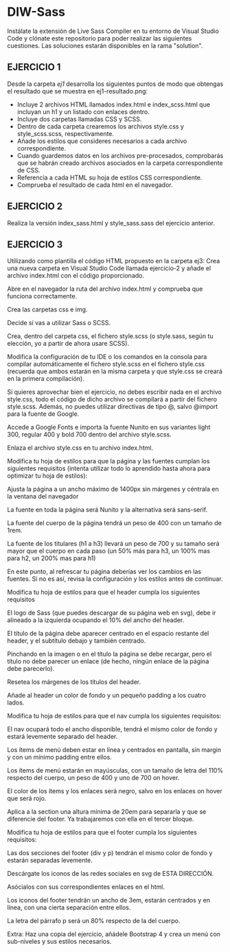 # DIW-Sass

Instálate la extensión de Live Sass Compiler en tu entorno de Visual Studio Code y clónate este repositorio para poder realizar las siguientes cuestiones. Las soluciones estarán disponibles en la rama "solution".

## EJERCICIO 1

Desde la carpeta *ej1* desarrolla los siguientes puntos de modo que obtengas el resultado que se muestra en ej1-resultado.png:
* Incluye 2 archivos HTML llamados index.html e index_scss.html que incluyan un h1 y un listado con enlaces dentro.
* Incluye dos carpetas llamadas CSS y SCSS.
* Dentro de cada carpeta crearemos los archivos style.css y style_scss.scss, respectivamente.
* Añade los estilos que consideres necesarios a cada archivo correspondiente.
* Cuando guardemos datos en los archivos pre-procesados, comprobarás que se habrán creado archivos asociados en la carpeta correspondiente de CSS.
* Referencia a cada HTML su hoja de estilos CSS correspondiente.
* Comprueba el resultado de cada html en el navegador.

## EJERCICIO 2
Realiza la versión index_sass.html y style_sass.sass del ejercicio anterior.

## EJERCICIO 3
Utilizando como plantilla el código HTML propuesto en la carpeta ej3:
Crea una nueva carpeta en Visual Studio Code llamada ejercicio-2 y añade el archivo index.html con el código proporcionado.

Abre en el navegador la ruta del archivo index.html y comprueba que funciona correctamente.

Crea las carpetas css e img.

Decide si vas a utilizar Sass o SCSS.

Crea, dentro del carpeta css, el fichero style.scss (o style.sass, según tu elección, yo a partir de ahora usare SCSS).

Modifica la configuración de tu IDE o los comandos en la consola para compilar automáticamente el fichero style.scss en el fichero style.css (recuerda que ambos estarán en la misma carpeta y que style.css se creará en la primera compilación).

Si quieres aprovechar bien el ejercicio, no debes escribir nada en el archivo style.css, todo el código de dicho archivo se compilará a partir del fichero style.scss. Además, no puedes utilizar directivas de tipo @, salvo @import para la fuente de Google.

Accede a Google Fonts e importa la fuente Nunito en sus variantes light 300, regular 400 y bold 700 dentro del archivo style.scss.

Enlaza el archivo style.css en tu archivo index.html.

Modifica tu hoja de estilos para que la página y las fuentes cumplan los siguientes requisitos (intenta utilizar todo lo aprendido hasta ahora para optimizar tu hoja de estilos):

Ajusta la página a un ancho máximo de 1400px sin márgenes y céntrala en la ventana del navegador

La fuente en toda la página será Nunito y la alternativa será sans-serif.

La fuente del cuerpo de la página tendrá un peso de 400 con un tamaño de 1rem.

La fuente de los titulares (h1 a h3) llevará un peso de 700 y su tamaño será mayor que el cuerpo en cada paso (un 50% más para h3, un 100% mas para h2, un 200% mas para h1)

En este punto, al refrescar tu página deberías ver los cambios en las fuentes. Si no es así, revisa la configuración y los estilos antes de continuar.

Modifica tu hoja de estilos para que el header cumpla los siguientes requisitos

El logo de Sass (que puedes descargar de su página web en svg), debe ir alineado a la izquierda ocupando el 10% del ancho del header.

El título de la página debe aparecer centrado en el espacio restante del header, y el subtítulo debajo y también centrado.

Pinchando en la imagen o en el título la página se debe recargar, pero el título no debe parecer un enlace (de hecho, ningún enlace de la página debe parecerlo).

Resetea los márgenes de los títulos del header.

Añade al header un color de fondo y un pequeño padding a los cuatro lados.


Modifica tu hoja de estilos para que el nav cumpla los siguientes requisitos:

El nav ocupará todo el ancho disponible, tendrá el mismo color de fondo y estará levemente separado del header.

Los ítems de menú deben estar en línea y centrados en pantalla, sin margin y con un mínimo padding entre ellos.

Los ítems de menú estarán en mayúsculas, con un tamaño de letra del 110% respecto del cuerpo, un peso de 400 y uno de 700 on hover.

El color de los ítems y los enlaces será negro, salvo en los enlaces on hover que será rojo.


Aplica a la section una altura mínima de 20em para separarla y que se diferencie del footer. Ya trabajaremos con ella en el tercer bloque.

Modifica tu hoja de estilos para que el footer cumpla los siguientes requisitos:

Las dos secciones del footer (div y p) tendrán el mismo color de fondo y estarán separadas levemente.

Descárgate los iconos de las redes sociales en svg de ESTA DIRECCIÓN.

Asócialos con sus correspondientes enlaces en el html.

Los iconos del footer tendrán un ancho de 3em, estarán centrados y en línea, con una cierta separación entre ellos.

La letra del párrafo p será un 80% respecto de la del cuerpo.


Extra: Haz una copia del ejercicio, añádele Bootstrap 4 y crea un menú con sub-niveles y sus estilos necesarios.
